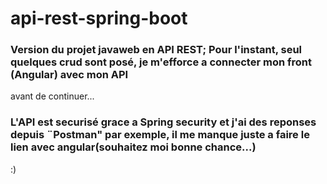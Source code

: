 # api-rest-spring-boot

### Version du projet javaweb en API REST; Pour l'instant, seul quelques crud sont posé, je m'efforce a connecter mon front (Angular) avec mon API
avant de continuer...
### L'API est securisé grace a Spring security et j'ai des reponses depuis ¨Postman" par exemple, il me manque juste a faire le lien avec angular(souhaitez moi bonne chance...)
:)
